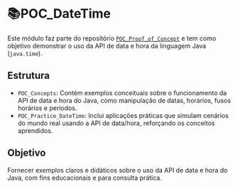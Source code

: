 # 📚POC_DateTime

Este módulo faz parte do repositório [`POC_Proof_of_Concept`](https://github.com/Higur1/POC_Proof_of_Concept) e tem como objetivo demonstrar o uso da API de data e hora da linguagem Java (`java.time`).

## Estrutura

- `POC_Concepts`: Contém exemplos conceituais sobre o funcionamento da API de data e hora do Java, como manipulação de datas, horários, fusos horários e períodos.
- `POC_Practice_DateTime`: Inclui aplicações práticas que simulam cenários do mundo real usando a API de data/hora, reforçando os conceitos aprendidos.

## Objetivo

Fornecer exemplos claros e didáticos sobre o uso da API de data e hora do Java, com fins educacionais e para consulta prática.
